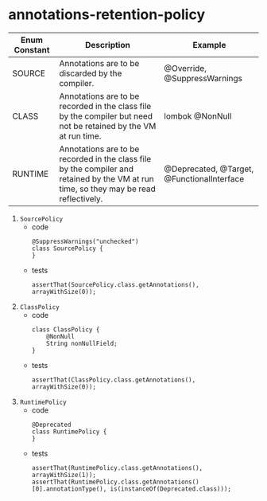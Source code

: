 # annotations-retention-policy

|Enum Constant    |Description    |    Example
|-----------------|---|---|
|SOURCE           |Annotations are to be discarded by the compiler.    |@Override, @SuppressWarnings
|CLASS            |Annotations are to be recorded in the class file by the compiler but need not be retained by the VM at run time.    |lombok @NonNull
|RUNTIME          |Annotations are to be recorded in the class file by the compiler and retained by the VM at run time, so they may be read reflectively.    |@Deprecated, @Target, @FunctionalInterface

1. `SourcePolicy`
    * code
        ```
        @SuppressWarnings("unchecked")
        class SourcePolicy {
        }
        ```
    * tests
        ```
        assertThat(SourcePolicy.class.getAnnotations(), arrayWithSize(0));
        ```
1. `ClassPolicy`
    * code
        ```
        class ClassPolicy {
            @NonNull
            String nonNullField;
        }
        ```
    * tests
        ```
        assertThat(ClassPolicy.class.getAnnotations(), arrayWithSize(0));
        ```
1. `RuntimePolicy`
    * code
        ```
        @Deprecated
        class RuntimePolicy {
        }
        ```
    * tests
        ```
        assertThat(RuntimePolicy.class.getAnnotations(), arrayWithSize(1));
        assertThat(RuntimePolicy.class.getAnnotations()[0].annotationType(), is(instanceOf(Deprecated.class)));
        ```